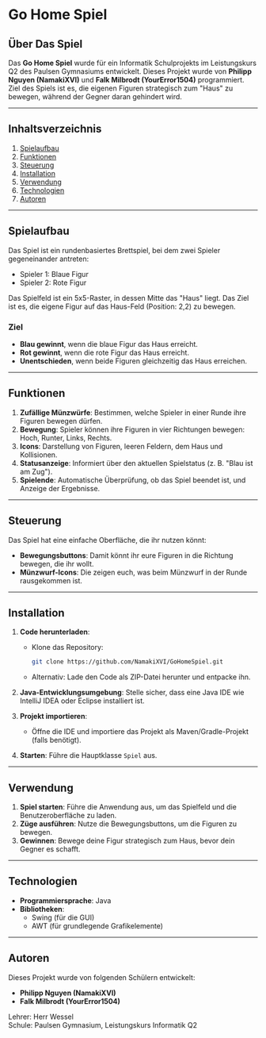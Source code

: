 # Go Home Spiel

## Über Das Spiel
Das **Go Home Spiel** wurde für ein Informatik Schulprojekts im Leistungskurs Q2 des Paulsen Gymnasiums entwickelt. Dieses Projekt wurde von **Philipp Nguyen (NamakiXVI)** und **Falk Milbrodt (YourError1504)** programmiert. Ziel des Spiels ist es, die eigenen Figuren strategisch zum "Haus" zu bewegen, während der Gegner daran gehindert wird.

---

## Inhaltsverzeichnis
1. [Spielaufbau](#spielaufbau)
2. [Funktionen](#funktionen)
3. [Steuerung](#steuerung)
4. [Installation](#installation)
5. [Verwendung](#verwendung)
6. [Technologien](#technologien)
7. [Autoren](#autoren)

---

## Spielaufbau
Das Spiel ist ein rundenbasiertes Brettspiel, bei dem zwei Spieler gegeneinander antreten:
- Spieler 1: Blaue Figur
- Spieler 2: Rote Figur

Das Spielfeld ist ein 5x5-Raster, in dessen Mitte das "Haus" liegt. Das Ziel ist es, die eigene Figur auf das Haus-Feld (Position: 2,2) zu bewegen.

### Ziel
- **Blau gewinnt**, wenn die blaue Figur das Haus erreicht.
- **Rot gewinnt**, wenn die rote Figur das Haus erreicht.
- **Unentschieden**, wenn beide Figuren gleichzeitig das Haus erreichen.

---

## Funktionen
1. **Zufällige Münzwürfe**: Bestimmen, welche Spieler in einer Runde ihre Figuren bewegen dürfen.
2. **Bewegung**: Spieler können ihre Figuren in vier Richtungen bewegen: Hoch, Runter, Links, Rechts.
3. **Icons**: Darstellung von Figuren, leeren Feldern, dem Haus und Kollisionen.
4. **Statusanzeige**: Informiert über den aktuellen Spielstatus (z. B. "Blau ist am Zug").
5. **Spielende**: Automatische Überprüfung, ob das Spiel beendet ist, und Anzeige der Ergebnisse.

---

## Steuerung
Das Spiel hat eine einfache Oberfläche, die ihr nutzen könnt:  
- **Bewegungsbuttons**: Damit könnt ihr eure Figuren in die Richtung bewegen, die ihr wollt.  
- **Münzwurf-Icons**: Die zeigen euch, was beim Münzwurf in der Runde rausgekommen ist.  

---

## Installation
1. **Code herunterladen**:
   - Klone das Repository:  
     ```bash
     git clone https://github.com/NamakiXVI/GoHomeSpiel.git
     ```
   - Alternativ: Lade den Code als ZIP-Datei herunter und entpacke ihn.

2. **Java-Entwicklungsumgebung**: Stelle sicher, dass eine Java IDE wie IntelliJ IDEA oder Eclipse installiert ist.

3. **Projekt importieren**:
   - Öffne die IDE und importiere das Projekt als Maven/Gradle-Projekt (falls benötigt).

4. **Starten**: Führe die Hauptklasse `Spiel` aus.

---

## Verwendung
1. **Spiel starten**: Führe die Anwendung aus, um das Spielfeld und die Benutzeroberfläche zu laden.
2. **Züge ausführen**: Nutze die Bewegungsbuttons, um die Figuren zu bewegen.
3. **Gewinnen**: Bewege deine Figur strategisch zum Haus, bevor dein Gegner es schafft.

---

## Technologien
- **Programmiersprache**: Java
- **Bibliotheken**:
  - Swing (für die GUI)
  - AWT (für grundlegende Grafikelemente)

---

## Autoren
Dieses Projekt wurde von folgenden Schülern entwickelt:
- **Philipp Nguyen (NamakiXVI)**
- **Falk Milbrodt (YourError1504)**

Lehrer: Herr Wessel  
Schule: Paulsen Gymnasium, Leistungskurs Informatik Q2

